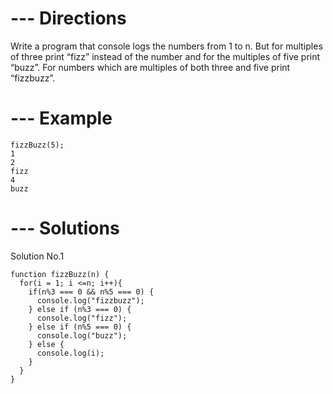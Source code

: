 # --- Directions
Write a program that console logs the numbers
from 1 to n. But for multiples of three print
“fizz” instead of the number and for the multiples
of five print “buzz”. For numbers which are multiples
of both three and five print “fizzbuzz”.

# --- Example

    fizzBuzz(5);
    1
    2
    fizz
    4
    buzz


# --- Solutions

Solution No.1

    function fizzBuzz(n) {
      for(i = 1; i <=n; i++){
        if(n%3 === 0 && n%5 === 0) {
          console.log("fizzbuzz");
        } else if (n%3 === 0) {
          console.log("fizz");
        } else if (n%5 === 0) {
          console.log("buzz");
        } else {
          console.log(i);
        }
      }
    }